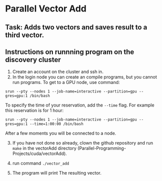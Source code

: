 # Parallel Vector Add
## Task: Adds two vectors and saves result to a third vector.

## Instructions on runnning program on the discovery cluster
1. Create an account on the cluster and ssh in.
2. In the login node you can create an compile programs, but you cannot run programs. To get to a GPU node, use command:
```
srun --pty --nodes 1 --job-name=interactive --partition=gpu --gres=gpu:1 /bin/bash
```
To specify the time of your reservation, add the ```--time``` flag. For example this reservation is for 1 hour:
```
srun --pty --nodes 1 --job-name=interactive --partition=gpu --gres=gpu:1 --time=1:00:00 /bin/bash
```
After a few moments you will be connected to a node.

3. If you have not done so already, clown the github repository and run ```make``` in the vectorAdd directory (Parallel-Programming-Projects/cuda/vectorAdd).

4. run command 
```./vector_add```

5. The program will print The resulting vector.
